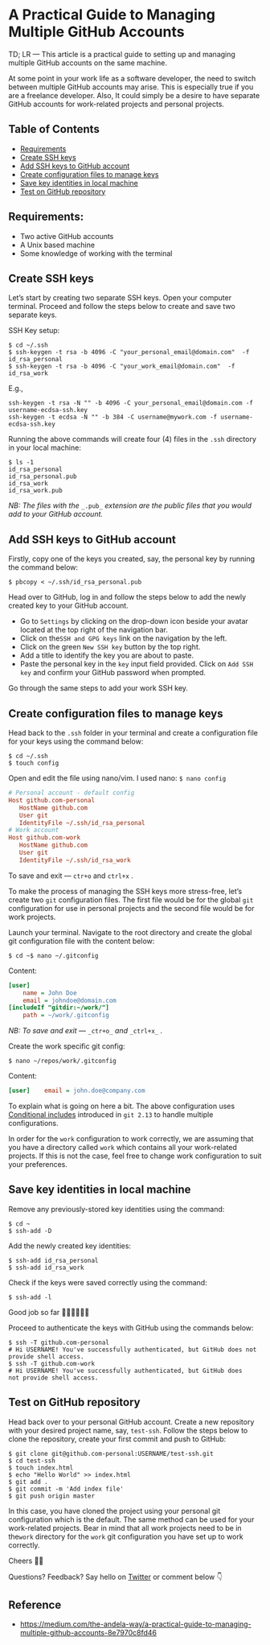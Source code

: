 
# A Practical Guide to Managing Multiple GitHub Accounts

TD; LR — This article is a practical guide to setting up and managing multiple GitHub accounts on the same machine.

At some point in your work life as a software developer, the need to switch between multiple GitHub accounts may arise. This is especially true if you are a freelance developer. Also, It could simply be a desire to have separate GitHub accounts for work-related projects and personal projects.

## Table of Contents

-   [Requirements](#requirements)
-   [Create SSH keys](#create-ssh-keys)
-   [Add SSH keys to GitHub account](#add-ssh-keys-to-github-account)
-   [Create configuration files to manage keys](#create-configuration-files-to-manage-keys)
-   [Save key identities in local machine](#save-key-identities-in-local-machine)
-   [Test on GitHub repository](#test-on-github-repository)

## Requirements:

-   Two active GitHub accounts
-   A Unix based machine
-   Some knowledge of working with the terminal

## Create SSH keys

Let’s start by creating two separate SSH keys. Open your computer terminal. Proceed and follow the steps below to create and save two separate keys.

SSH Key setup:

```shell
$ cd ~/.ssh
$ ssh-keygen -t rsa -b 4096 -C "your_personal_email@domain.com"  -f id_rsa_personal
$ ssh-keygen -t rsa -b 4096 -C "your_work_email@domain.com"  -f id_rsa_work
```

E.g.,
```shell
ssh-keygen -t rsa -N "" -b 4096 -C your_personal_email@domain.com -f username-ecdsa-ssh.key
ssh-keygen -t ecdsa -N "" -b 384 -C username@mywork.com -f username-ecdsa-ssh.key
```


Running the above commands will create four (4) files in the `.ssh` directory in your local machine:

```shell
$ ls -1
id_rsa_personal
id_rsa_personal.pub
id_rsa_work
id_rsa_work.pub
```

_NB: The files with the_ `_.pub_` _extension are the public files that you would add to your GitHub account._

## Add SSH keys to GitHub account

Firstly, copy one of the keys you created, say, the personal key by running the command below:

```
$ pbcopy < ~/.ssh/id_rsa_personal.pub
```

Head over to GitHub, log in and follow the steps below to add the newly created key to your GitHub account.

-   Go to `Settings` by clicking on the drop-down icon beside your avatar located at the top right of the navigation bar.
-   Click on the`SSH and GPG keys` link on the navigation by the left.
-   Click on the green `New SSH key` button by the top right.
-   Add a title to identify the key you are about to paste.
-   Paste the personal key in the `key` input field provided. Click on `Add SSH key` and confirm your GitHub password when prompted.

Go through the same steps to add your work SSH key.

## Create configuration files to manage keys

Head back to the `.ssh` folder in your terminal and create a configuration file for your keys using the command below:

```shell
$ cd ~/.ssh
$ touch config
```

Open and edit the file using nano/vim. I used nano: `$ nano config`

```ini
# Personal account - default config
Host github.com-personal
   HostName github.com
   User git
   IdentityFile ~/.ssh/id_rsa_personal
# Work account
Host github.com-work
   HostName github.com
   User git
   IdentityFile ~/.ssh/id_rsa_work
```

To save and exit — `ctr+o` and `ctrl+x` .

To make the process of managing the SSH keys more stress-free, let’s create two `git` configuration files. The first file would be for the global `git` configuration for use in personal projects and the second file would be for work projects.

Launch your terminal. Navigate to the root directory and create the global git configuration file with the content below:

```shell
$ cd ~$ nano ~/.gitconfig
```

Content:

```ini
[user]
    name = John Doe
    email = johndoe@domain.com
[includeIf "gitdir:~/work/"]
    path = ~/work/.gitconfig
```

_NB: To save and exit —_ `_ctr+o_` _and_ `_ctrl+x_` _._

Create the work specific git config:

```shell
$ nano ~/repos/work/.gitconfig
```

Content:

```ini
[user]    email = john.doe@company.com
```

To explain what is going on here a bit. The above configuration uses [Conditional includes](https://git-scm.com/docs/git-config#_conditional_includes) introduced in `git 2.13` to handle multiple configurations.

In order for the `work` configuration to work correctly, we are assuming that you have a directory called `work` which contains all your work-related projects. If this is not the case, feel free to change work configuration to suit your preferences.

## Save key identities in local machine

Remove any previously-stored key identities using the command:

```shell
$ cd ~
$ ssh-add -D
```

Add the newly created key identities:

```shell
$ ssh-add id_rsa_personal
$ ssh-add id_rsa_work
```

Check if the keys were saved correctly using the command:

```shell
$ ssh-add -l
```

Good job so far 👏🏼👏🏼👏🏼

Proceed to authenticate the keys with GitHub using the commands below:

```shell
$ ssh -T github.com-personal
# Hi USERNAME! You've successfully authenticated, but GitHub does not provide shell access.
$ ssh -T github.com-work
# Hi USERNAME! You've successfully authenticated, but GitHub does   not provide shell access.
```

## Test on GitHub repository

Head back over to your personal GitHub account. Create a new repository with your desired project name, say, `test-ssh`. Follow the steps below to clone the repository, create your first commit and push to GitHub:

```shell
$ git clone git@github.com-personal:USERNAME/test-ssh.git 
$ cd test-ssh
$ touch index.html
$ echo "Hello World" >> index.html
$ git add .
$ git commit -m 'Add index file'
$ git push origin master
```

In this case, you have cloned the project using your personal git configuration which is the default. The same method can be used for your work-related projects. Bear in mind that all work projects need to be in the`work` directory for the `work` git configuration you have set up to work correctly.

Cheers 🥂🥂

Questions? Feedback? Say hello on [Twitter](http://twitter.com/lj020326) or comment below 👇

## Reference

* https://medium.com/the-andela-way/a-practical-guide-to-managing-multiple-github-accounts-8e7970c8fd46
